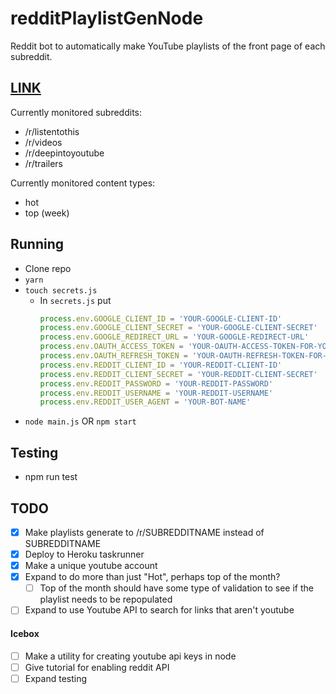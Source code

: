 # redditPlaylistGenNode
Reddit bot to automatically make YouTube playlists of the front page of each subreddit.

## [LINK](https://www.youtube.com/channel/UCi4M2JdQnGf_xv7iV0RVqNA/playlists?view_as=subscriber)

Currently monitored subreddits:
* /r/listentothis
* /r/videos
* /r/deepintoyoutube
* /r/trailers

Currently monitored content types:
* hot
* top (week)

## Running
* Clone repo
* `yarn`
* `touch secrets.js`
  * In `secrets.js` put
    ```javascript
    process.env.GOOGLE_CLIENT_ID = 'YOUR-GOOGLE-CLIENT-ID'
    process.env.GOOGLE_CLIENT_SECRET = 'YOUR-GOOGLE-CLIENT-SECRET'
    process.env.GOOGLE_REDIRECT_URL = 'YOUR-GOOGLE-REDIRECT-URL'
    process.env.OAUTH_ACCESS_TOKEN = 'YOUR-OAUTH-ACCESS-TOKEN-FOR-YOUR-ACCOUNT'
    process.env.OAUTH_REFRESH_TOKEN = 'YOUR-OAUTH-REFRESH-TOKEN-FOR-YOUR-ACCOUNT'
    process.env.REDDIT_CLIENT_ID = 'YOUR-REDDIT-CLIENT-ID'
    process.env.REDDIT_CLIENT_SECRET = 'YOUR-REDDIT-CLIENT-SECRET'
    process.env.REDDIT_PASSWORD = 'YOUR-REDDIT-PASSWORD'
    process.env.REDDIT_USERNAME = 'YOUR-REDDIT-USERNAME'
    process.env.REDDIT_USER_AGENT = 'YOUR-BOT-NAME'
    ```
* `node main.js` OR `npm start`

## Testing
* npm run test

## TODO
- [X] Make playlists generate to /r/SUBREDDITNAME instead of SUBREDDITNAME
- [X] Deploy to Heroku taskrunner
- [X] Make a unique youtube account
- [X] Expand to do more than just "Hot", perhaps top of the month?
  - [ ] Top of the month should have some type of validation to see if the playlist needs to be repopulated
- [ ] Expand to use Youtube API to search for links that aren't youtube

#### Icebox
- [ ] Make a utility for creating youtube api keys in node
- [ ] Give tutorial for enabling reddit API
- [ ] Expand testing
